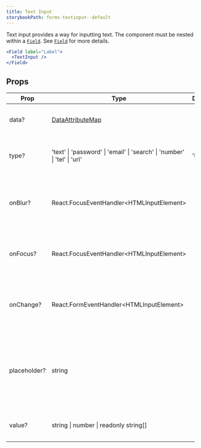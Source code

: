 ```yaml
---
title: Text Input
storybookPath: forms-textinput--default
---
```


Text input provides a way for inputting text. The component must be nested
within a [`Field`](/package/field). See [`Field`](/package/field) for more
details.

```jsx live
<Field label="Label">
  <TextInput />
</Field>
```

## Props

| Prop         | Type                                                                      | Default | Description                                                                                  |
| ------------ | ------------------------------------------------------------------------- | ------- | -------------------------------------------------------------------------------------------- |
| data?        | [DataAttributeMap][data-attribute-map]                                    |         | Sets data attributes for the component.                                                      |
| type?        | 'text' \| 'password' \| 'email' \| 'search' \| 'number' \| 'tel' \| 'url' | 'text'  | Sets the type attribute for the component.                                                   |
| onBlur?      | React.FocusEventHandler\<HTMLInputElement>                                |         | Callback function when input field component loses focuses.                                  |
| onFocus?     | React.FocusEventHandler\<HTMLInputElement>                                |         | Callback function when the input field component is in focus.                                |
| onChange?    | React.FormEventHandler\<HTMLInputElement>                                 |         | Callback function when value of the input field has been changed.                            |
| placeholder? | string                                                                    |         | Specifies a short hint that describes the expected value (type of value) of the input field. |
| value?       | string \| number \| readonly string[]                                     |         | Specifies the value of the input field.                                                      |

[data-attribute-map]:
  https://github.com/brighte-labs/spark-web/blob/e7f6f4285b4cfd876312cc89fbdd094039aa239a/packages/utils/src/internal/buildDataAttributes.ts#L1
